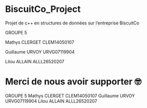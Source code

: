 # BiscuitCo_Project
Projet de c++ en structures de données sur l’entreprise BiscuitCo

GROUPE 5

Mathys CLERGET
CLEM14050107

Guillaume URVOY
URVG07119904

Lilou ALLAIN
ALLL26520207


Merci de nous avoir supporter 🤓
=======

GROUPE 5
Mathys CLERGET
CLEM14050107
Guillaume URVOY
URVG07119904
Lilou ALLAIN
ALLL26520207

